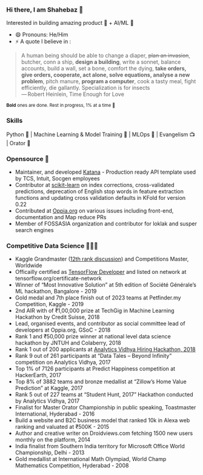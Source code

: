 ### Hi there, I am Shahebaz 👋

Interested in building amazing product 🚀 + AI/ML 🤖

- 😄 Pronouns: He/Him
- ⚡ A quote I believe in : 

> A human being should be able to change a diaper, ~~plan an invasion~~, butcher, conn a ship, **design a building**, write a sonnet, balance accounts, build a wall, set a bone, comfort the dying, **take orders, give orders, cooperate, act alone, solve equations, analyse a new problem**, pitch manure, **program a computer**, cook a tasty meal, fight efficiently, die gallantly. 
> Specialization is for insects  <br>  — Robert Heinlein, Time Enough for Love

<sub> **Bold** ones are done. Rest in progress, 1% at a time 🌋 </sub>

### Skills
 Python 🐍 | Machine Learning & Model Training 🤖 |  MLOps 🚀 | Evangelism 📺 | Orator 🕺

### Opensource 💌
- Maintainer, and developed [Katana](https://github.com/shaz13/katana) - Production ready API template used by TCS, Intuit, Socgen employees 
- Contributor at [scikit-learn](https://github.com/scikit-learn/scikit-learn/pulls?q=is%3Apr+author%3Ashaz13+is%3Amerged) on index corrections, cross-validated predictions, deprecation of English stop words in feature extraction functions and updating cross validation defaults in KFold for version 0.22
- Contributed at [Oppia.org](https://github.com/oppia/oppia/pulls?q=is%3Apr+author%3Ashaz13+is%3Amerged) on various issues including front-end, documentation and Map reduce PRs
- Member of FOSSASIA organization and contributor for loklak and susper search engines

### Competitive Data Science 👨🏻‍💻
- Kaggle Grandmaster ([12th rank discussion](https://www.kaggle.com/shaz13)) and Competitions Master, Worldwide
- Officailly certified as [TensorFlow Developer](https://www.credential.net/ca13690c-86b2-4f09-ad62-ea86ae7e51be) and listed on network at tensorflow.org/certificate-network
- Winner of “Most Innovative Solution” at 5th edition of Société Générale’s ML hackathon, Bangalore - 2019
- Gold medal and 7th place finish out of 2023 teams at Petfinder.my Competition, Kaggle - 2019
- 2nd AIR with of ₹1,00,000 prize at TechGig in Machine Learning Hackathon by Credit Suisse, 2018
- Lead, organised events, and contributor as social committee lead of developers at Oppia.org, GSoC - 2018
- Rank 1 and ₹50,000 prize winner at national level data science hackathon by JNTUH and Colaberry, 2018
- Rank 1 out of 200 applicants at [Analytics Vidhya Hiring Hackathon, 2018](https://datahack.analyticsvidhya.com/contest/analytics-vidhya-hiring-hackathon/pvt_lb)
- Rank 9 out of 261 participants at “Data Tales – Beyond Infinity” competition on Analytics Vidhya, 2017
- Top 1% of 7126 participants at Predict Happiness competition at HackerEarth, 2017
- Top 8% of 3882 teams and bronze medallist at “Zillow’s Home Value Prediction” at Kaggle, 2017
- Rank 5 out of 227 teams at “Student Hunt, 2017” Hackathon conducted by Analytics Vidhya, 2017
- Finalist for Master Orator Championship in public speaking, Toastmaster International, Hyderabad - 2016
- Build a website and B2C business model that ranked 10k in Alexa web ranking and valuated at ₹500K - 2015
- Author and creative writer on Droidviews.com fetching 1500 new users monthly on the platform, 2014
- India finalist from Southern India territory for Microsoft Office World Championship, Delhi - 2013
- Gold medallist at International Math Olympiad, World Champ Mathematics Competition, Hyderabad - 2008

